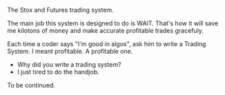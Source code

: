 The Stox and Futures trading system.

The main job this system is designed to do is WAIT. That's how it will save me kilotons of money and make accurate profitable trades gracefuly.

Each time a coder says "I'm good in algos", ask him to write a Trading System. I meant profitable. A profitable one.

- Why did you write a trading system?
- I just tired to do the handjob.

To be continued.
